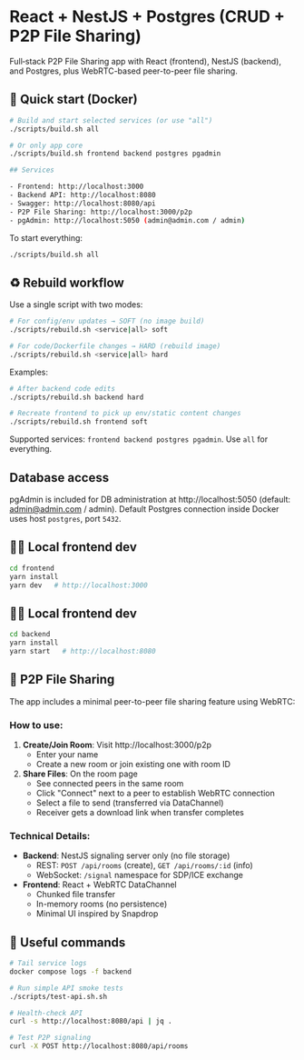 # React + NestJS + Postgres (CRUD + P2P File Sharing)

Full‑stack P2P File Sharing app with React (frontend), NestJS (backend), and Postgres, plus WebRTC-based peer-to-peer file sharing.

## 🚀 Quick start (Docker)

```bash
# Build and start selected services (or use "all")
./scripts/build.sh all

# Or only app core
./scripts/build.sh frontend backend postgres pgadmin

## Services

- Frontend: http://localhost:3000
- Backend API: http://localhost:8080
- Swagger: http://localhost:8080/api
- P2P File Sharing: http://localhost:3000/p2p
- pgAdmin: http://localhost:5050 (admin@admin.com / admin)
```

To start everything:

```bash
./scripts/build.sh all
```

## ♻️ Rebuild workflow

Use a single script with two modes:

```bash
# For config/env updates → SOFT (no image build)
./scripts/rebuild.sh <service|all> soft

# For code/Dockerfile changes → HARD (rebuild image)
./scripts/rebuild.sh <service|all> hard
```

Examples:

```bash
# After backend code edits
./scripts/rebuild.sh backend hard

# Recreate frontend to pick up env/static content changes
./scripts/rebuild.sh frontend soft
```

Supported services: `frontend backend postgres pgadmin`. Use `all` for everything.

## Database access

pgAdmin is included for DB administration at http://localhost:5050 (default: admin@admin.com / admin). Default Postgres connection inside Docker uses host `postgres`, port `5432`.

## 🧑‍💻 Local frontend dev

```bash
cd frontend
yarn install
yarn dev   # http://localhost:3000
```

## 🧑‍💻 Local frontend dev

```bash
cd backend
yarn install
yarn start   # http://localhost:8080
```

## 📁 P2P File Sharing

The app includes a minimal peer-to-peer file sharing feature using WebRTC:

### How to use:
1. **Create/Join Room**: Visit http://localhost:3000/p2p
   - Enter your name
   - Create a new room or join existing one with room ID
2. **Share Files**: On the room page
   - See connected peers in the same room
   - Click "Connect" next to a peer to establish WebRTC connection
   - Select a file to send (transferred via DataChannel)
   - Receiver gets a download link when transfer completes

### Technical Details:
- **Backend**: NestJS signaling server only (no file storage)
  - REST: `POST /api/rooms` (create), `GET /api/rooms/:id` (info)
  - WebSocket: `/signal` namespace for SDP/ICE exchange
- **Frontend**: React + WebRTC DataChannel
  - Chunked file transfer
  - In-memory rooms (no persistence)
  - Minimal UI inspired by Snapdrop

## 🔧 Useful commands

```bash
# Tail service logs
docker compose logs -f backend

# Run simple API smoke tests
./scripts/test-api.sh.sh

# Health-check API
curl -s http://localhost:8080/api | jq .

# Test P2P signaling
curl -X POST http://localhost:8080/api/rooms
```